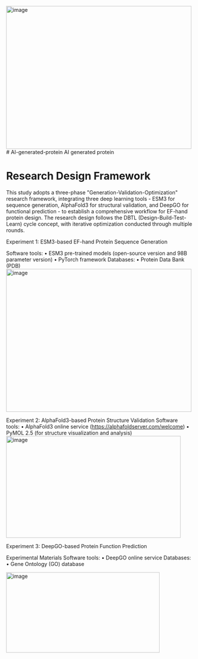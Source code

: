 <img width="501" height="386" alt="image" src="https://github.com/user-attachments/assets/3dc6b6c7-fa18-4f95-a708-ad409c05ecc0" /># AI-generated-protein
AI generated protein

# Research Design Framework
This study adopts a three-phase "Generation-Validation-Optimization" research framework, integrating three deep learning tools - ESM3 for sequence generation, AlphaFold3 for structural validation, and DeepGO for functional prediction - to establish a comprehensive workflow for EF-hand protein design. The research design follows the DBTL (Design-Build-Test-Learn) cycle concept, with iterative optimization conducted through multiple rounds.

Experiment 1: ESM3-based EF-hand Protein Sequence Generation

‌Software tools:‌
• ESM3 pre-trained models (open-source version and 98B parameter version)
• PyTorch framework
‌Databases:‌
• Protein Data Bank (PDB)
<img width="501" height="386" alt="image" src="https://github.com/user-attachments/assets/079d4a13-8fd2-4efa-82fc-8f51e31e5ad2" />



 Experiment 2: AlphaFold3-based Protein Structure Validation
 ‌Software tools:‌
• AlphaFold3 online service (https://alphafoldserver.com/welcome)
• PyMOL 2.5 (for structure visualization and analysis)
<img width="472" height="275" alt="image" src="https://github.com/user-attachments/assets/08ae1179-bdc2-48f5-b5ae-ea6f48d93518" />


Experiment 3: DeepGO-based Protein Function Prediction

Experimental Materials
‌Software tools:‌
• DeepGO online service
‌Databases:‌
• Gene Ontology (GO) database

<img width="415" height="217" alt="image" src="https://github.com/user-attachments/assets/77a7afaa-6b76-4047-8759-7f445e617e15" />
